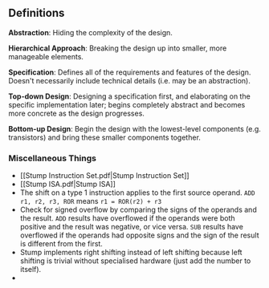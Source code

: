 ## Definitions
**Abstraction**: Hiding the complexity of the design.

**Hierarchical Approach**: Breaking the design up into smaller, more manageable elements.

**Specification**: Defines all of the requirements and features of the design. Doesn't necessarily include technical details (i.e. may be an abstraction).

**Top-down Design**: Designing a specification first, and elaborating on the specific implementation later; begins completely abstract and becomes more concrete as the design progresses.

**Bottom-up Design**: Begin the design with the lowest-level components (e.g. transistors) and bring these smaller components together.

### Miscellaneous Things
- [[Stump Instruction Set.pdf|Stump Instruction Set]]
- [[Stump ISA.pdf|Stump ISA]]
- The shift on a type 1 instruction applies to the first source operand. 
	`ADD r1, r2, r3, ROR` means `r1 = ROR(r2) + r3`
- Check for signed overflow by comparing the signs of the operands and the result. `ADD` results have overflowed if the operands were both positive and the result was negative, or vice versa. `SUB` results have overflowed if the operands had opposite signs and the sign of the result is different from the first.
- Stump implements right shifting instead of left shifting because left shifting is trivial without specialised hardware (just add the number to itself).
- 